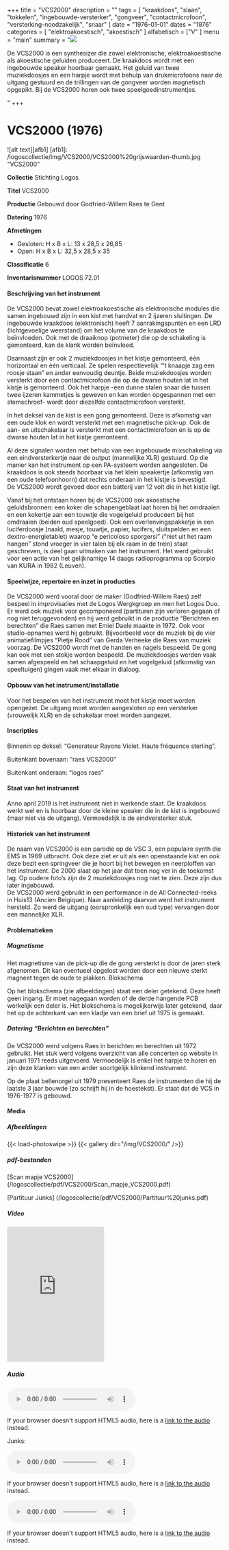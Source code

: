 ﻿+++
title = "VCS2000"
description = ""
tags = [
"kraakdoos", "slaan", "tokkelen", "ingebouwde-versterker", "gongveer", "contactmicrofoon", "versterking-noodzakelijk", "snaar" ]
date = "1976-01-01"
dates = "1976"
categories = [
"elektroakoestisch", "akoestisch"
]
alfabetisch = ["V"
]
menu = "main"
summary = "<a href='/logoscollectie/1976/vcs2000'><img src='/logoscollectie/img/VCS2000/VCS2000%20grijswaarden-thumb.jpg'></a><p>De VCS2000 is een synthesizer die zowel elektronische, elektroakoestische als akoestische geluiden produceert. De kraakdoos wordt met een ingebouwde speaker hoorbaar gemaakt. Het geluid van twee muziekdoosjes en een harpje wordt met behulp van drukmicrofoons naar de uitgang gestuurd en de trillingen van de gongveer worden magnetisch opgepikt. Bij de VCS2000 horen ook twee speelgoedinstrumentjes.</p>"
+++

# VCS2000 (1976)

![alt text][afb1]
[afb1]: /logoscollectie/img/VCS2000/VCS2000%20grijswaarden-thumb.jpg "VCS2000"

**Collectie**
Stichting Logos

**Titel**
VCS2000

**Productie**
Gebouwd door Godfried-Willem Raes te Gent 

**Datering**
1976

**Afmetingen**

- Gesloten: H x B x L: 13 x 28,5 x 26,85
- Open: H x B x L: 32,5 x 28,5 x 35

**Classificatie**
6

**Inventarisnummer**
LOGOS 72.01

#### Beschrijving van het instrument
De VCS2000 bevat zowel elektroakoestische als elektronische modules die samen ingebouwd zijn in een kist met handvat en 2 ijzeren sluitingen. De ingebouwde kraakdoos (elektronisch) heeft 7 aanrakingspunten en een LRD (lichtgevoelige weerstand) om het volume van de kraakdoos te beïnvloeden. Ook met de draaiknop (potmeter) die op de schakeling is gemonteerd, kan de klank worden beïnvloed. 

Daarnaast zijn er ook 2 muziekdoosjes in het kistje gemonteerd, één horizontaal en één verticaal. Ze spelen respectievelijk “’t knaapje zag een roosje staan” en ander eenvoudig deuntje. Beide muziekdoosjes worden versterkt door een contactmicrofoon die op de dwarse houten  lat in het kistje is gemonteerd. Ook het harpje -een dunne stalen snaar die tussen twee ijzeren kammetjes is geweven en kan worden opgespannen met een stemschroef- wordt door diezelfde contactmicrofoon versterkt. 

In het deksel van de kist is een gong gemonteerd. Deze is afkomstig van een oude klok en wordt versterkt met een magnetische pick-up. Ook de aan- en uitschakelaar is versterkt met een contactmicrofoon en is op de dwarse houten lat in het kistje gemonteerd.  

Al deze signalen worden met behulp van een ingebouwde mixschakeling via een eindversterkertje naar de output (mannelijke XLR) gestuurd. Op die manier kan het instrument op een PA-systeem worden aangesloten. De kraakdoos is ook steeds hoorbaar via het klein speakertje (afkomstig van een oude telefoonhoorn) dat rechts onderaan in het kistje is bevestigd.   
De VCS2000 wordt gevoed door een batterij van 12 volt die in het kistje ligt.

Vanaf bij het ontstaan horen bij de VCS2000 ook akoestische geluidsbronnen: een koker die schapengeblaat laat horen bij het omdraaien en een kokertje aan een touwtje die vogelgeluid produceert bij het omdraaien (beiden oud speelgoed). Ook een overlenvingspakketje in een luciferdoosje (naald, mesje, touwtje, papier, lucifers, sluitspelden en een dextro-energietablet) waarop “e pericoloso sporgersi” (“niet uit het raam hangen” stond vroeger in vier talen bij elk raam in de trein)  staat geschreven, is deel gaan uitmaken van het instrument. Het werd gebruikt voor een actie van het gelijknamige 14 daags radioprogramma op Scorpio van KURA in 1982 (Leuven).     

#### Speelwijze, repertoire en inzet in producties
De VCS2000 werd vooral door de maker (Godfried-Willem Raes) zelf bespeel in improvisaties met de Logos Wergkgroep en men het Logos Duo. Er werd ook muziek voor gecomponeerd (partituren zijn verloren gegaan of nog niet teruggevonden) en hij werd gebruikt in de productie “Berichten en berechten” die Raes samen met Emiel Daele maakte in 1972. Ook voor studio-opnames werd hij gebruikt. Bijvoorbeeld voor de muziek bij de vier animatiefilmpjes “Pietje Rood” van Gerda Verheeke die Raes van muziek voorzag. 
De VCS2000 wordt met de handen en nagels bespeeld. De gong kan ook met een stokje worden bespeeld. De muziekdoosjes werden vaak samen afgespeeld en het schaapgeluid en het vogelgeluid (afkomstig van speeltuigen) gingen vaak met elkaar in dialoog. 

#### Opbouw van het instrument/installatie
Voor het bespelen van het instrument moet het kistje moet worden opengezet. De uitgang moet worden aangesloten op een versterker (vrouwelijk XLR) en de schakelaar moet worden aangezet.  

#### Inscripties
Binnenin op deksel: “Generateur Rayons Violet. Haute fréquence sterling”. 

Buitenkant bovenaan: “raes VCS2000” 

Buitenkant onderaan: “logos raes”

#### Staat van het instrument
Anno april 2019 is het instrument niet in werkende staat. De kraakdoos werkt wel en is hoorbaar door de kleine speaker die in de kist is ingebouwd (maar niet via de uitgang). Vermoedelijk is de eindversterker stuk.

#### Historiek van het instrument
De naam van VCS2000 is een parodie op de VSC 3, een populaire synth die EMS in 1969 uitbracht. Ook deze ziet er uit als een openstaande kist en ook deze bezit een springveer die je hoort bij het bewegen en neerploffen van het instrument. De 2000 slaat op het jaar dat toen nog ver in de toekomst lag.
Op oudere foto’s zijn de 2 muziekdoosjes nog niet te zien. Deze zijn dus later ingebouwd.   
De VCS2000 werd gebruikt in een performance in de All Connected-reeks in Huis13 (Ancien Belgique). Naar aanleiding daarvan werd het instrument hersteld. Zo werd de uitgang (oorspronkelijk een oud type) vervangen door een mannelijke XLR. 

#### Problematieken
##### Magnetisme
Het magnetisme van de pick-up die de gong versterkt is door de jaren sterk afgenomen. Dit kan eventueel opgelost worden door een nieuwe sterkt magneet tegen de oude te plakken.
Blokschema

Op het blokschema (zie afbeeldingen) staat een deler getekend. Deze heeft geen ingang. Er moet nagegaan worden of de derde hangende PCB werkelijk een deler is. Het blokschema is mogelijkerwijs later getekend, daar het op de achterkant van een kladje van een brief uit 1975 is gemaakt. 

##### Datering “Berichten en berechten” 
De VCS2000 werd volgens Raes in berichten en berechten uit 1972 gebruikt. Het stuk werd volgens overzicht van alle concerten op website in januari 1971 reeds uitgevoerd. Vermoedelijk is enkel het harpje te horen en zijn deze klanken van een ander soortgelijk klinkend instrument.

Op de plaat bellenorgel uit 1979 presenteert Raes de instrumenten die hij de laatste 3 jaar bouwde (zo schrijft hij in de hoestekst). Er staat dat de VCS in 1976-1977 is gebouwd.


#### Media
##### Afbeeldingen
{{< load-photoswipe >}}
{{< gallery dir="/img/VCS2000/" />}}

##### pdf-bestanden
[Scan mapje VCS2000] (/logoscollectie/pdf/VCS2000/Scan_mapje_VCS2000.pdf)

[Partituur Junks] (/logoscollectie/pdf/VCS2000/Partituur%20junks.pdf)



##### Video
<iframe width="45%" height="315" src="https://www.youtube.com/embed/39BXxCJkizc" frameborder="0" allow="accelerometer; autoplay; encrypted-media; gyroscope; picture-in-picture" allowfullscreen></iframe>

##### Audio
<audio controls>
<source src="/logoscollectie/audio/VCS2000/CD1462-03_VCS2000.wav" type="audio/wav">
<source src="/logoscollectie/audio/VCS2000/CD1462-03_VCS2000.wav" type="audio/x-wav">
</audio>

If your browser doesn't support HTML5 audio, here is a <a href="/logoscollectie/audio/VCS2000/CD1462-03_VCS2000.wav">link to the audio</a> instead.

Junks:

<audio controls>
<source src="/logoscollectie/audio/VCS2000/Junks_IV_CR3.2.wav" type="audio/wav">
<source src="/logoscollectie/audio/VCS2000/Junks_IV_CR3.2.wav" type="audio/x-wav">
</audio>

If your browser doesn't support HTML5 audio, here is a <a href="/logoscollectie/audio/VCS2000/Junks_IV_CR3.2.wav">link to the audio</a> instead.

<audio controls>
<source src="/logoscollectie/audio/VCS2000/V.C.S.2000_LP7002B.1.wav" type="audio/wav">
<source src="/logoscollectie/audio/VCS2000/V.C.S.2000_LP7002B.1.wav" type="audio/x-wav">
</audio>

If your browser doesn't support HTML5 audio, here is a <a href="/logoscollectie/audio/VCS2000/V.C.S.2000_LP7002B.1.wav">link to the audio</a> instead.
